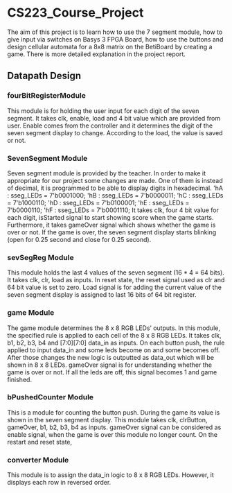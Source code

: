 # CS223_Course_Project
The aim of this project is to learn how to use the 7 segment module,    how to give input via switches on Basys 3 FPGA Board, how to use the buttons and design cellular automata for a 8x8 matrix on the BetiBoard by creating a game. There is more detailed explanation in the project report.

<h2>Datapath Design</h2>

<h3>fourBitRegisterModule</h3>

This module is for holding the user input for each digit of the seven segment. It takes clk, enable, load and 4 bit value which are
provided from user. Enable comes from the controller and it determines the digit of the seven segment display to change. According
to the load, the value is saved or not. 

<h3>SevenSegment Module</h3>
Seven segment module is provided by the teacher. In order to make it appropriate for our project some changes are made. One of them
is instead of decimal, it is programmed to be able to display digits in hexadecimal. 
            'hA : sseg_LEDs = 7'b0001000; 
            'hB : sseg_LEDs = 7'b0000011; 
            'hC : sseg_LEDs = 7'b1000110; 
            'hD : sseg_LEDs = 7'b0100001; 
            'hE : sseg_LEDs = 7'b0000110; 
            'hF : sseg_LEDs = 7'b0001110; 
It takes clk, four 4 bit value for each digit, isStarted signal to start showing score when the game starts. Furthermore, it takes
gameOver signal which shows whether the game is over or not. If the game is over, the seven segment display starts blinking (open
for 0.25 second and close for 0.25 second). 

<h3>sevSegReg Module</h3>
This module holds the last  4 values of the seven segment (16 * 4 = 64 bits). It takes clk, clr, load as inputs. In reset state,
the reset signal used as clr and 64 bit value is set to zero. Load signal is for adding the current value of the seven segment
display is assigned to last 16 bits of 64 bit register. 

<h3>game Module</h3>
The game module determines the 8 x 8 RGB LEDs’ outputs. In this module, the specified rule is applied to each cell of the
8 x 8 RGB LEDs. It takes clk, b1, b2, b3, b4 and [7:0][7:0] data_in as inputs. On each button push, the rule applied to input
data_in and some leds become on and some becomes off. After those changes the new logic is outputted as data_out which will be
shown in 8 x 8 LEDs. gameOver signal is for understanding whether the game is over or not. If all the leds are off, this
signal becomes 1 and game finished. 

<h3>bPushedCounter Module</h3>
This is a module for counting the button push. During the game its value is shown in the seven segment display. This module
takes clk, clrButton, gameOver, b1, b2, b3, b4 as inputs. gameOver signal can be considered as enable signal, when the game is
over this module no longer count. On the restart and reset state,  

<h3>converter Module</h3>
This module is to assign the data_in logic to 8 x 8 RGB LEDs. However, it displays each row in reversed order.
